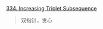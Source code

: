 [334. Increasing Triplet Subsequence](https://leetcode.com/problems/increasing-triplet-subsequence/)

> 双指针，贪心
